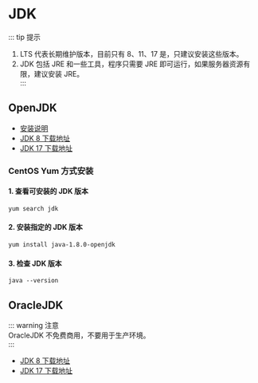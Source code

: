 # JDK

::: tip 提示  
1. LTS 代表长期维护版本，目前只有 8、11、17 是，只建议安装这些版本。
2. JDK 包括 JRE 和一些工具，程序只需要 JRE 即可运行，如果服务器资源有限，建议安装 JRE。  
:::

## OpenJDK

- [安装说明](https://openjdk.org/install/)
- [JDK 8 下载地址](https://jdk.java.net/java-se-ri/8-MR4)
- [JDK 17 下载地址](https://jdk.java.net/java-se-ri/17)

### CentOS Yum 方式安装

#### 1. 查看可安装的 JDK 版本

```shell
yum search jdk
```

#### 2. 安装指定的 JDK 版本

```shell
yum install java-1.8.0-openjdk
```

#### 3. 检查 JDK 版本

```shell
java --version
```

## OracleJDK

::: warning 注意  
OracleJDK 不免费商用，不要用于生产环境。  
:::

- [JDK 8 下载地址](https://www.oracle.com/java/technologies/downloads/#java8)
- [JDK 17 下载地址](https://www.oracle.com/java/technologies/downloads/#java17)
